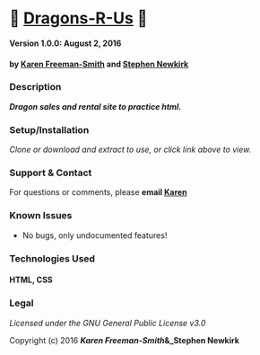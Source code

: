 # :dragon_face: [Dragons-R-Us](http://karenfreemansmith.github.io/dragons) :snake:

__Version 1.0.0: August 2, 2016__
#### by [Karen Freeman-Smith](http://karenfreemansmith.github.io) and [Stephen Newkirk](https://github.com/NewkirkS)

### Description
__*Dragon sales and rental site to practice html.*__

### Setup/Installation
*Clone or download and extract to use, or click link above to view.*

### Support & Contact
For questions or comments, please __email [Karen](karenfreemansmith@gmail.com)__

### Known Issues
* No bugs, only undocumented features!

### Technologies Used
#### HTML, CSS

### Legal
*Licensed under the GNU General Public License v3.0*

Copyright (c) 2016 **_Karen Freeman-Smith_&_Stephen Newkirk**
